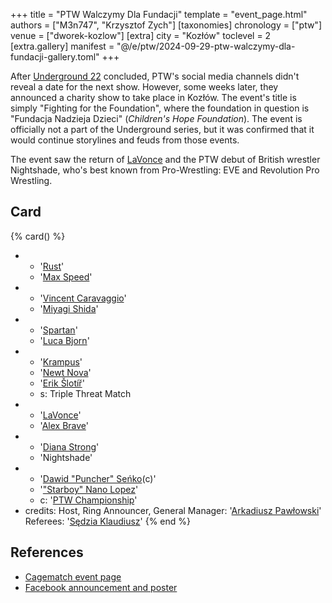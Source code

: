 +++
title = "PTW Walczymy Dla Fundacji"
template = "event_page.html"
authors = ["M3n747", "Krzysztof Zych"]
[taxonomies]
chronology = ["ptw"]
venue = ["dworek-kozlow"]
[extra]
city = "Kozłów"
toclevel = 2
[extra.gallery]
manifest = "@/e/ptw/2024-09-29-ptw-walczymy-dla-fundacji-gallery.toml"
+++

After [Underground 22](@/e/ptw/2024-08-25-ptw-underground-22.md) concluded, PTW's social media channels didn't reveal a date for the next show.
However, some weeks later, they announced a charity show to take place in Kozłów.
The event's title is simply "Fighting for the Foundation", where the foundation in question is "Fundacja Nadzieja Dzieci" (_Children's Hope Foundation_).
The event is officially not a part of the Underground series, but it was confirmed that it would continue storylines and feuds from those events.

The event saw the return of [LaVonce](@/w/lavonce.md) and the PTW debut of British wrestler Nightshade, who's best known from Pro-Wrestling: EVE and Revolution Pro Wrestling.

## Card

{% card() %}
- - '[Rust](@/w/rust.md)'
  - '[Max Speed](@/w/max-speed.md)'
- - '[Vincent Caravaggio](@/w/vincent-caravaggio.md)'
  - '[Miyagi Shida](@/w/miyagi-shida.md)'
- - '[Spartan](@/w/spartan.md)'
  - '[Luca Bjorn](@/w/luca-bjorn.md)'
- - '[Krampus](@/w/krampus.md)'
  - '[Newt Nova](@/w/newt-nova.md)'
  - '[Erik Šlotíř](@/w/erik-slotir.md)'
  - s: Triple Threat Match
- - '[LaVonce](@/w/lavonce.md)'
  - '[Alex Brave](@/w/alex-brave.md)'
- - '[Diana Strong](@/w/diana-strong.md)'
  - 'Nightshade'
- - '[Dawid "Puncher" Seńko](@/w/puncher.md)(c)'
  - '["Starboy" Nano Lopez](@/w/nano-lopez.md)'
  - c: '[PTW Championship](@/c/ptw-championship.md)'
- credits:
    Host, Ring Announcer, General Manager: '[Arkadiusz Pawłowski](@/w/pan-pawlowski.md)'
    Referees: '[Sędzia Klaudiusz](@/w/sedzia-klaudiusz.md)'
  {% end %}

## References

* [Cagematch event page](https://www.cagematch.net/?id=1&nr=403967)
* [Facebook announcement and poster](https://www.facebook.com/PrimeTimeWrestlingPL/posts/pfbid0A8DxWMbks5aKMceWdq2kVsNcauAGxL56iSqdtVCdthHCEcQfNocuM5mzRBvz78bul)
